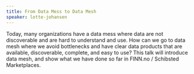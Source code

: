 ```yaml
---
title: From Data Mess to Data Mesh
speaker: lotte-johansen
---
```


Today, many organizations have a data mess where data are not discoverable and are hard to understand and use. How can we go to data mesh where we avoid bottlenecks and have clear data products that are available, discoverable, complete, and easy to use? This talk will introduce data mesh, and show what we have done so far in FINN.no / Schibsted Marketplaces.
